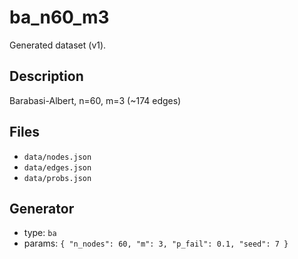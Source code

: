 # ba_n60_m3

Generated dataset (v1).

## Description
Barabasi-Albert, n=60, m=3 (~174 edges)

## Files
- `data/nodes.json`
- `data/edges.json`
- `data/probs.json`

## Generator
- type: `ba`
- params: `{
  "n_nodes": 60,
  "m": 3,
  "p_fail": 0.1,
  "seed": 7
}`

